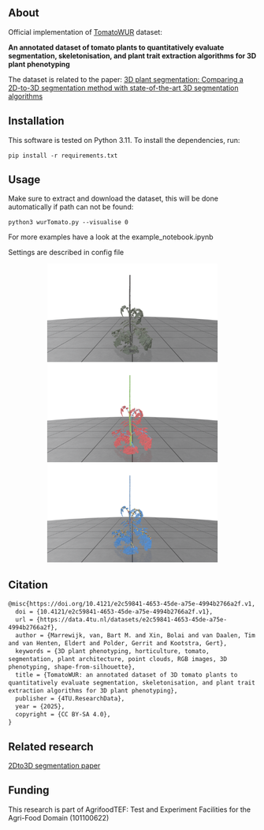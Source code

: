 <!-- # Robot harvester: works perfect
![robot](assets/example.jpg "robot")
> **Robot harvester: works perfect**\
> Me Myself, Some Supervisor, Some Other Person
> Paper: https://todo.nl -->

## About
Official implementation of [TomatoWUR](https://data.4tu.nl/datasets/e2c59841-4653-45de-a75e-4994b2766a2f/1)
 dataset: 

**An annotated dataset of tomato plants to quantitatively evaluate segmentation, skeletonisation, and plant trait extraction algorithms for 3D plant phenotyping**


The dataset is related to the paper:
[3D plant segmentation: Comparing a 2D-to-3D segmentation method with state-of-the-art 3D segmentation algorithms](https://www.sciencedirect.com/science/article/pii/S1537511025000832)

## Installation
This software is tested on Python 3.11. To install the dependencies, run:
```
pip install -r requirements.txt
```

## Usage
Make sure to extract and download the dataset, this will be done automatically if path can not be found:
```
python3 wurTomato.py --visualise 0
```
For more examples have a look at the example_notebook.ipynb

Settings are described in config file

<center>
    <p align="center">
        <img src="Resources/3D_tomato_plant.png" height="200" />
        <img src="Resources/3D_tomato_plant_semantic.png" height="200" />
        <img src="Resources/3D_tomato_plant_skeleton.png" height="200" />
    </p>
</center>

## Citation
```
@misc{https://doi.org/10.4121/e2c59841-4653-45de-a75e-4994b2766a2f.v1,
  doi = {10.4121/e2c59841-4653-45de-a75e-4994b2766a2f.v1},
  url = {https://data.4tu.nl/datasets/e2c59841-4653-45de-a75e-4994b2766a2f},
  author = {Marrewijk, van, Bart M. and Xin, Bolai and van Daalen, Tim and van Henten, Eldert and Polder, Gerrit and Kootstra, Gert},
  keywords = {3D plant phenotyping, horticulture, tomato, segmentation, plant architecture, point clouds, RGB images, 3D phenotyping, shape-from-silhouette},
  title = {TomatoWUR: an annotated dataset of 3D tomato plants to quantitatively evaluate segmentation, skeletonisation, and plant trait extraction algorithms for 3D plant phenotyping},
  publisher = {4TU.ResearchData},
  year = {2025},
  copyright = {CC BY-SA 4.0},
}
```

## Related research
[2Dto3D segmentation paper](https://github.com/WUR-ABE/2D-to-3D_segmentation)

## Funding
This research is part of AgrifoodTEF: Test and Experiment Facilities for the Agri-Food Domain (101100622)
